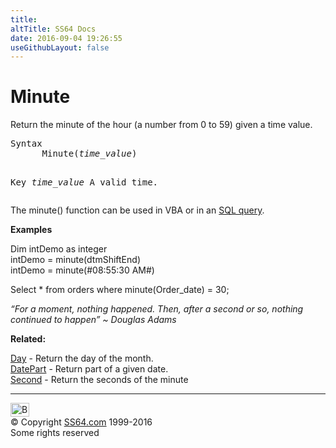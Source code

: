 ```yaml
---
title:
altTitle: SS64 Docs
date: 2016-09-04 19:26:55
useGithubLayout: false
---
```

<!-- #BeginLibraryItem "/Library/head_access.lbi" --><!-- #EndLibraryItem --><h1>Minute</h1>
<p>Return the minute of the hour (a number from 0 to 59) given a time value.</p>
<pre>Syntax
      Minute(<i>time_value</i>)

Key
   <i>time_value</i>  A valid time.</pre>
<p>The minute() function can be used in VBA or in an <a href="syntax-functions.html">SQL query</a>.</p>
<p> <b>Examples</b></p>
<p class="code">Dim intDemo as integer<br> 
intDemo = minute(dtmShiftEnd)<br>
intDemo = minute(#08:55:30 AM#)</p>
<p class="code">Select * from orders where minute(Order_date) = 30; </p>
<p class="quote"><i>“For a moment, nothing happened. Then, after a second or so, nothing continued to happen” ~ Douglas Adams</i></p>
<p><b>Related:</b></p>
<p><a href="day.html">Day</a> - Return the day of the month.<br>
<a href="datepart.html">DatePart</a> - Return part of a given date.<br>
<a href="second.html">Second</a> - Return the seconds of the minute</p><!-- #BeginLibraryItem "/Library/foot_access.lbi" --><p>
<!-- access -->

<hr>
<div id="bl" class="footer"><a href="minute.html#"><img src="../images/top.png" width="30" height="22" alt="Back to the Top"></a></div>
<div id="br" class="footer, tagline">© Copyright <a href="../index.html">SS64.com</a> 1999-2016<br>
Some rights reserved</div><!-- #EndLibraryItem -->

